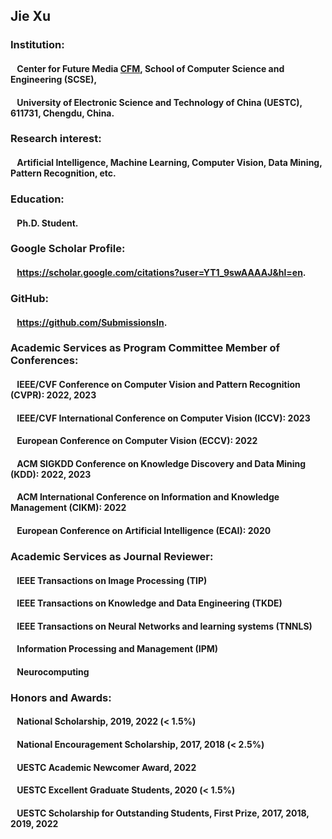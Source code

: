 ## Jie Xu
### Institution:
#### &ensp; Center for Future Media **[CFM](https://cfm.uestc.edu.cn/index)**, School of Computer Science and Engineering (SCSE),
#### &ensp; University of Electronic Science and Technology of China (UESTC), 611731, Chengdu, China.
### Research interest:
#### &ensp; Artificial Intelligence, Machine Learning, Computer Vision, Data Mining, Pattern Recognition, etc.
### Education:
#### &ensp; Ph.D. Student.
### Google Scholar Profile:
#### &ensp; <https://scholar.google.com/citations?user=YT1_9swAAAAJ&hl=en>.
### GitHub:
#### &ensp; <https://github.com/SubmissionsIn>.
### Academic Services as Program Committee Member of Conferences:
#### &ensp; IEEE/CVF Conference on Computer Vision and Pattern Recognition (CVPR): 2022, 2023
#### &ensp; IEEE/CVF International Conference on Computer Vision (ICCV): 2023
#### &ensp; European Conference on Computer Vision (ECCV): 2022
#### &ensp; ACM SIGKDD Conference on Knowledge Discovery and Data Mining (KDD): 2022, 2023
#### &ensp; ACM International Conference on Information and Knowledge Management (CIKM): 2022
#### &ensp; European Conference on Artificial Intelligence (ECAI): 2020
### Academic Services as Journal Reviewer:
#### &ensp; IEEE Transactions on Image Processing (TIP)
#### &ensp; IEEE Transactions on Knowledge and Data Engineering (TKDE)
#### &ensp; IEEE Transactions on Neural Networks and learning systems (TNNLS)
#### &ensp; Information Processing and Management (IPM)
#### &ensp; Neurocomputing
### Honors and Awards:
#### &ensp; National Scholarship, 2019, 2022 (< 1.5%)
#### &ensp; National Encouragement Scholarship, 2017, 2018 (< 2.5%)
#### &ensp; UESTC Academic Newcomer Award, 2022
#### &ensp; UESTC Excellent Graduate Students, 2020 (< 1.5%)
#### &ensp; UESTC Scholarship for Outstanding Students, First Prize, 2017, 2018, 2019, 2022
